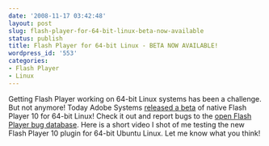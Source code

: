 ```yaml
---
date: '2008-11-17 03:42:48'
layout: post
slug: flash-player-for-64-bit-linux-beta-now-available
status: publish
title: Flash Player for 64-bit Linux - BETA NOW AVAILABLE!
wordpress_id: '553'
categories:
- Flash Player
- Linux
---
```


Getting Flash Player working on 64-bit Linux systems has been a challenge.  But not anymore!  Today Adobe Systems [released a beta](http://labs.adobe.com/technologies/flashplayer10/) of native Flash Player 10 for 64-bit Linux!  Check it out and report bugs to the [open Flash Player bug database](https://bugs.adobe.com/flashplayer/).  Here is a short video I shot of me testing the new Flash Player 10 plugin for 64-bit Ubuntu Linux.  Let me know what you think!


